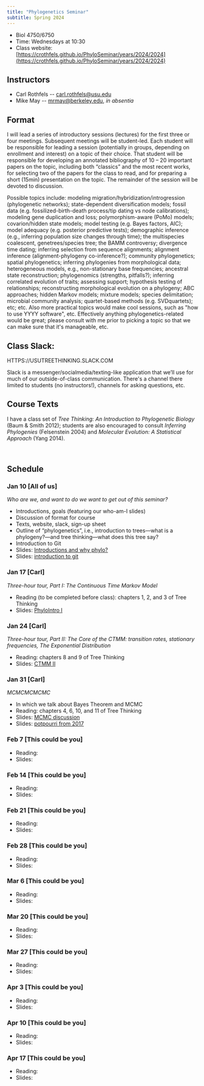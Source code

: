 ```yaml
---
title: "Phylogenetics Seminar"
subtitle: Spring 2024
---
```


* Biol 4750/6750
* Time: Wednesdays at 10:30
* Class website: [https://crothfels.github.io/PhyloSeminar/years/2024/2024](https://crothfels.github.io/PhyloSeminar/years/2024/2024)


## Instructors

* Carl Rothfels -- carl.rothfels@usu.edu
* Mike May -- mrmay@berkeley.edu, _in absentia_


## Format

I will lead a series of introductory sessions (lectures) for the first three or four meetings. Subsequent meetings will be student-led. Each student will be responsible for leading a session (potentially in groups, depending on enrollment and interest) on a topic of their choice. That student will be responsible for developing an annotated bibliography of 10 – 20 important papers on the topic, including both “classics” and the most recent works, for selecting two of the papers for the class to read, and for preparing a short (15min) presentation on the topic. The remainder of the session will be devoted to discussion.

Possible topics include: modeling migration/hybridization/introgression (phylogenetic networks); state-dependent diversification models; fossil data (e.g. fossilized-birth-death process/tip dating vs node calibrations); modeling gene duplication and loss; polymorphism-aware (PoMo) models; covarion/hidden state models; model testing (e.g. Bayes factors, AIC); model adequacy (e.g. posterior predictive tests); demographic inference (e.g., inferring population size changes through time); the multispecies coalescent, genetrees/species tree; the BAMM controversy; divergence time dating; inferring selection from sequence alignments; alignment inference (alignment-phylogeny co-inference?); community phylogenetics; spatial phylogenetics; inferring phylogenies from morphological data; heterogeneous models, e.g., non-stationary base frequencies; ancestral state reconstruction; phylogenomics (strengths, pitfalls?); inferring correlated evolution of traits; assessing support; hypothesis testing of relationships; reconstructing morphological evolution on a phylogeny; ABC approaches; hidden Markov models; mixture models; species delimitation; microbial community analysis; quartet-based methods (e.g. SVDquartets); etc; etc. Also more practical topics would make cool sessions, such as "how to use YYYY software", etc. Effectively anything phylogenetics-related would be great; please consult with me prior to picking a topic so that we can make sure that it's manageable, etc.

## Class Slack: 

HTTPS://USUTREETHINKING.SLACK.COM

Slack is a messenger/socialmedia/texting-like application that we’ll use for much of our outside-of-class communication. There's a channel there limited to students (no instructors!), channels for asking questions, etc.

## Course Texts

I have a class set of *Tree Thinking: An Introduction to Phylogenetic Biology* (Baum & Smith 2012); students are also encouraged to consult *Inferring Phylogenies* (Felsenstein 2004) and *Molecular Evolution: A Statistical Approach* (Yang 2014).


&nbsp;
## Schedule

### Jan 10 [All of us]

*Who are we, and want to do we want to get out of this seminar?*
* Introductions, goals (featuring our who-am-I slides)
* Discussion of format for course
* Texts, website, slack, sign-up sheet
* Outline of “phylogenetics”, i.e., introduction to trees—what is a phylogeny?—and tree thinking—what does this tree say?
* Introduction to Git
* Slides: [Introductions and why phylo?](https://github.com/crothfels/PhyloSeminar/blob/master/years/2024/presentations/class1_whyPhylo.pptx)
* Slides: [introduction to git](https://github.com/crothfels/PhyloSeminar/blob/master/years/2024/presentations/git.pdf)


### Jan 17 [Carl]
*Three-hour tour, Part I: The Continuous Time Markov Model*
* Reading (to be completed before class): chapters 1, 2, and 3 of Tree Thinking
* Slides: [PhyloIntro I](https://github.com/crothfels/PhyloSeminar/blob/master/years/2024/presentations/Phyloseminar_L2.pptx)


### Jan 24 [Carl]
*Three-hour tour, Part II: The Core of the CTMM: transition rates, stationary frequencies, The Exponential Distribution*
* Reading: chapters 8 and 9 of Tree Thinking
* Slides: [CTMM II]()


### Jan 31 [Carl]
*MCMCMCMCMC*
* In which we talk about Bayes Theorem and MCMC
* Reading: chapters 4, 6, 10, and 11 of Tree Thinking
* Slides: [MCMC discussion]()
* Slides: [potpourri from 2017]()


### Feb 7 [This could be you]
* Reading: []( )
* Slides: []()

### Feb 14 [This could be you]
* Reading: []( )
* Slides: []()

### Feb 21 [This could be you]
* Reading: []( )
* Slides: []()

### Feb 28 [This could be you]
* Reading: []( )
* Slides: []()

### Mar 6 [This could be you]
* Reading: []( )
* Slides: []()

### Mar 20 [This could be you]
* Reading: []( )
* Slides: []()

### Mar 27 [This could be you]
* Reading: []( )
* Slides: []()

### Apr 3 [This could be you]
* Reading: []( )
* Slides: []()

### Apr 10 [This could be you]
* Reading: []( )
* Slides: []()

### Apr 17 [This could be you]
* Reading: []( )
* Slides: []()